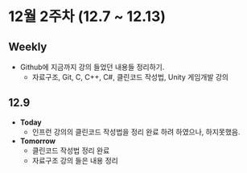 12월 2주차 (12.7 ~ 12.13)
=====
## Weekly
+ Github에 지금까지 강의 들었던 내용들 정리하기.
  + 자료구조, Git, C, C++, C#, 클린코드 작성법, Unity 게임개발 강의
## 12.9
+ __Today__
  + 인프런 강의의 클린코드 작성법을 정리 완료 하려 하였으나, 하지못했음.
+ __Tomorrow__
  + 클린코드 작성법 정리 완료
  + 자료구조 강의 들은 내용 정리
